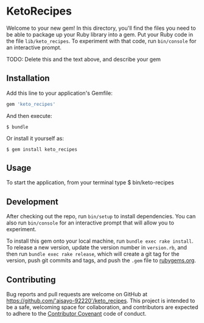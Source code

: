 # KetoRecipes

Welcome to your new gem! In this directory, you'll find the files you need to be able to package up your Ruby library into a gem. Put your Ruby code in the file `lib/keto_recipes`. To experiment with that code, run `bin/console` for an interactive prompt.

TODO: Delete this and the text above, and describe your gem

## Installation

Add this line to your application's Gemfile:

```ruby
gem 'keto_recipes'
```

And then execute:

    $ bundle

Or install it yourself as:

    $ gem install keto_recipes

## Usage

To start the application, from your terminal type $ bin/keto-recipes

## Development

After checking out the repo, run `bin/setup` to install dependencies. You can also run `bin/console` for an interactive prompt that will allow you to experiment.

To install this gem onto your local machine, run `bundle exec rake install`. To release a new version, update the version number in `version.rb`, and then run `bundle exec rake release`, which will create a git tag for the version, push git commits and tags, and push the `.gem` file to [rubygems.org](https://rubygems.org).

## Contributing

Bug reports and pull requests are welcome on GitHub at https://github.com/'aisayo-92220'/keto_recipes. This project is intended to be a safe, welcoming space for collaboration, and contributors are expected to adhere to the [Contributor Covenant](http://contributor-covenant.org) code of conduct.

